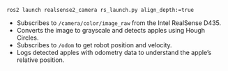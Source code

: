 `ros2 launch realsense2_camera rs_launch.py align_depth:=true`

- Subscribes to `/camera/color/image_raw` from the Intel RealSense D435.
- Converts the image to grayscale and detects apples using Hough Circles.
- Subscribes to `/odom` to get robot position and velocity.
- Logs detected apples with odometry data to understand the apple’s relative position.



